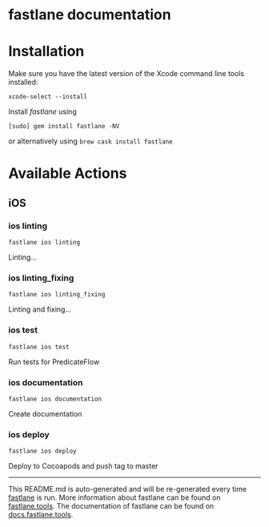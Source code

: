 fastlane documentation
================
# Installation

Make sure you have the latest version of the Xcode command line tools installed:

```
xcode-select --install
```

Install _fastlane_ using
```
[sudo] gem install fastlane -NV
```
or alternatively using `brew cask install fastlane`

# Available Actions
## iOS
### ios linting
```
fastlane ios linting
```
Linting...
### ios linting_fixing
```
fastlane ios linting_fixing
```
Linting and fixing...
### ios test
```
fastlane ios test
```
Run tests for PredicateFlow
### ios documentation
```
fastlane ios documentation
```
Create documentation
### ios deploy
```
fastlane ios deploy
```
Deploy to Cocoapods and push tag to master

----

This README.md is auto-generated and will be re-generated every time [fastlane](https://fastlane.tools) is run.
More information about fastlane can be found on [fastlane.tools](https://fastlane.tools).
The documentation of fastlane can be found on [docs.fastlane.tools](https://docs.fastlane.tools).
